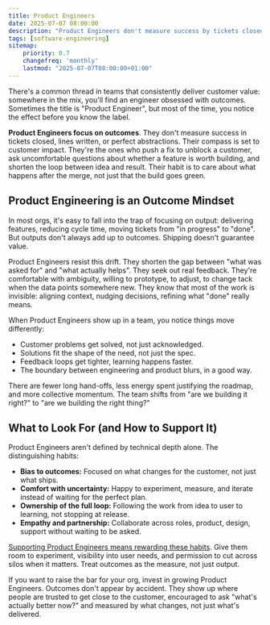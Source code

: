 ```yaml
---
title: Product Engineers
date: 2025-07-07 08:00:00
description: "Product Engineers don't measure success by tickets closed or code merged they're relentlessly focused on outcomes. This mindset is the real multiplier for teams that consistently deliver customer value."
tags: [software-engineering]
sitemap:
    priority: 0.7
    changefreq: 'monthly'
    lastmod: "2025-07-07T08:00:00+01:00"
---
```


There's a common thread in teams that consistently deliver customer value: somewhere in the mix, you'll find an engineer obsessed with outcomes. Sometimes the title is "Product Engineer", but most of the time, you notice the effect before you know the label.

**Product Engineers focus on outcomes**. They don't measure success in tickets closed, lines written, or perfect abstractions. Their compass is set to customer impact. They're the ones who push a fix to unblock a customer, ask uncomfortable questions about whether a feature is worth building, and shorten the loop between idea and result. Their habit is to care about what happens after the merge, not just that the build goes green.

## Product Engineering is an Outcome Mindset

In most orgs, it's easy to fall into the trap of focusing on output: delivering features, reducing cycle time, moving tickets from "in progress" to "done". But outputs don't always add up to outcomes. Shipping doesn't guarantee value.

Product Engineers resist this drift. They shorten the gap between "what was asked for" and "what actually helps". They seek out real feedback. They're comfortable with ambiguity, willing to prototype, to adjust, to change tack when the data points somewhere new. They know that most of the work is invisible: aligning context, nudging decisions, refining what "done" really means.

When Product Engineers show up in a team, you notice things move differently:

- Customer problems get solved, not just acknowledged.
- Solutions fit the shape of the need, not just the spec.
- Feedback loops get tighter, learning happens faster.
- The boundary between engineering and product blurs, in a good way.

There are fewer long hand-offs, less energy spent justifying the roadmap, and more collective momentum. The team shifts from "are we building it right?" to "are we building the right thing?"

## What to Look For (and How to Support It)

Product Engineers aren't defined by technical depth alone. The distinguishing habits:

- **Bias to outcomes:** Focused on what changes for the customer, not just what ships.
- **Comfort with uncertainty:** Happy to experiment, measure, and iterate instead of waiting for the perfect plan.
- **Ownership of the full loop:** Following the work from idea to user to learning, not stopping at release.
- **Empathy and partnership:** Collaborate across roles, product, design, support without waiting to be asked.

[Supporting Product Engineers means rewarding these habits](/culture-follows-incentives). Give them room to experiment, visibility into user needs, and permission to cut across silos when it matters. Treat outcomes as the measure, not just output.

If you want to raise the bar for your org, invest in growing Product Engineers. Outcomes don't appear by accident. They show up where people are trusted to get close to the customer, encouraged to ask "what's actually better now?" and measured by what changes, not just what's delivered.
